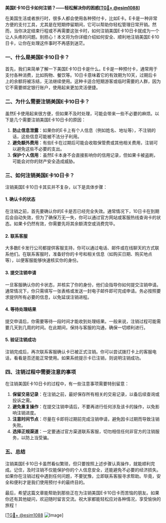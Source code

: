 **美国E卡10日卡如何注销？——轻松解决你的困惑[[TG💪+ @esim1088](https://t.me/s/esim1088)]**

在美国生活或者旅行时，很多人都会使用各种预付卡，比如E卡。E卡是一种非常方便的支付工具，尤其是在短期停留期间，它可以帮助你轻松管理日常开销。然而，当你决定结束行程或不再需要这张卡时，如何注销美国E卡10日卡就成为一个让人头疼的问题。别担心！本文将为你详细介绍如何安全、顺利地注销美国E卡10日卡，让你在处理这件事时不再感到迷茫。

### 一、什么是美国E卡10日卡？

首先，我们来简单了解一下美国E卡10日卡是什么。E卡是一种预付卡，通常用于支付各种消费，比如购物、餐饮等。10日卡意味着它的有效期为10天，过期后卡上的余额将被冻结，无法继续使用。这种卡适合短期游客或临时需要的人群，因为它不需要绑定银行账户，使用起来更加灵活便捷。

### 二、为什么需要注销美国E卡10日卡？

虽然E卡使用起来很方便，但如果不及时处理，可能会带来一些不必要的麻烦。以下是几个需要注销美国E卡10日卡的原因：

1. **防止信息泄露**：如果你的E卡上有个人信息（例如姓名、地址等），不注销的话，这些信息可能被不法分子利用。
2. **避免额外费用**：有些E卡在过期后可能会收取保管费或其他相关费用，注销可以避免这些不必要的支出。
3. **保护个人信用**：虽然E卡本身不会直接影响你的信用记录，但如果卡被盗刷，可能会对你的财产安全造成威胁。

### 三、如何注销美国E卡10日卡？

注销美国E卡10日卡其实并不复杂，以下是具体步骤：

#### 1. 确认卡的状态

在注销之前，首先要确认你的E卡是否已经完全失效。通常情况下，10日卡在到期后会自动失效，但为了确保万无一失，你可以通过官方网站或客服热线查询卡的状态。如果卡仍然有效，你需要先将其余额清空或消费完毕。

#### 2. 联系客服

大多数E卡发行公司都提供客服支持，你可以通过电话、邮件或在线聊天的方式联系他们。在联系客服时，准备好你的卡号和相关信息（如购买日期、购买地点等），以便客服能够快速核实你的身份。

#### 3. 提交注销申请

一旦客服确认你的卡状态，并核实了你的身份，他们会指导你如何提交注销申请。通常情况下，你只需填写一张表格或发送一封电子邮件即可完成申请。务必按照要求提供所有必要的信息，以免延误注销进程。

#### 4. 等待处理结果

提交申请后，你需要等待一段时间才能收到处理结果。一般来说，注销过程可能需要几天到几周的时间。在此期间，保持与客服的沟通，确保一切顺利进行。

#### 5. 验证注销成功

注销完成后，再次联系客服确认卡已被正式注销。你可以尝试拨打卡上的客服电话，看看是否还能正常使用。如果系统提示卡已注销，则说明注销成功。

### 四、注销过程中需要注意的事项

在注销美国E卡10日卡的过程中，有一些注意事项需要特别留意：

1. **保留交易记录**：在注销之前，最好保存所有相关的交易记录，以备后续查询或投诉之需。
2. **避免重复操作**：在提交注销申请后，不要再进行任何涉及该卡的操作，以免影响注销进度。
3. **注意时间节点**：尽量在卡即将过期前完成注销申请，避免因卡过期而导致注销失败。
4. **选择正规渠道**：一定要通过官方渠道联系客服，切勿相信任何非官方的注销服务，以防上当受骗。

### 五、总结

注销美国E卡10日卡虽然看似繁琐，但只要按照上述步骤认真操作，就能顺利完成。记住，及时注销不仅能保护你的个人信息安全，还能避免不必要的经济损失。如果你在注销过程中遇到任何问题，不要犹豫，立即联系客服寻求帮助。毕竟，安全和便利才是我们使用预付卡的最终目的。

最后，希望这篇文章能帮助到那些正在为注销美国E卡10日卡而苦恼的朋友。如果你还有其他疑问，欢迎随时留言交流。祝大家都能轻松应对各种情况，享受愉快的旅程！

[[TG💪+ @esim1088](https://t.me/s/esim1088) ![Image](https://i.postimg.cc/4NQfJmqS/Snipaste-2025-05-13-00-14-12.png)]